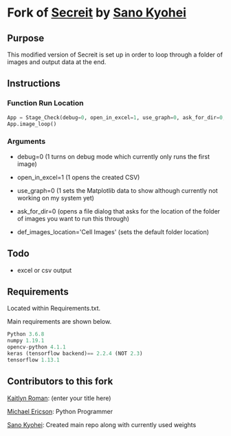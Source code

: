 # Fork of [Secreit](https://github.com/SanoKyohei/Secreit/) by [Sano Kyohei](https://github.com/SanoKyohei/)

## Purpose

This modified version of Secreit is set up in order to loop through a folder of images and output data at the end.

## Instructions

### Function Run Location

```Python
App = Stage_Check(debug=0, open_in_excel=1, use_graph=0, ask_for_dir=0, def_images_location='Cell Images')
App.image_loop()
```

### Arguments

* debug=0 (1 turns on debug mode which currently only runs the first image)

* open_in_excel=1 (1 opens the created CSV)

* use_graph=0 (1 sets the Matplotlib data to show although currently not working on my system yet)

* ask_for_dir=0 (opens a file dialog that asks for the location of the folder of images you want to run this through)

* def_images_location='Cell Images' (sets the default folder location)

## Todo

* excel or csv output

## Requirements

Located within Requirements.txt.

Main requirements are shown below.

```python
Python 3.6.8
numpy 1.19.1
opencv-python 4.1.1
keras (tensorflow backend)== 2.2.4 (NOT 2.3)
tensorflow 1.13.1
```

## Contributors to this fork

[Kaitlyn Roman](https://github.com/kroman4): (enter your title here)

[Michael Ericson](https://github.com/Concrete18): Python Programmer

[Sano Kyohei](https://github.com/SanoKyohei/): Created main repo along with currently used weights
